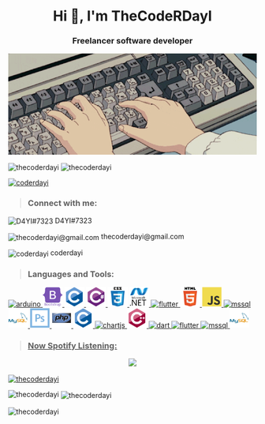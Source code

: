 <h1 align="center">Hi 👋, I'm TheCodeRDayI</h1>
<h3 align="center">Freelancer software developer</h3>

<p align="center"><img src="img/typing.gif" alt="typing"/></p>

<p align="left">
  <img src="https://komarev.com/ghpvc/?username=thecoderdayi&label=Profile%20views&color=0e75b6&style=flat" alt="thecoderdayi" />
  <img src="https://img.shields.io/github/followers/TheCodeRDayI?label=follow&style=social" alt="thecoderdayi" />
</p>

<p align="left">
  <a href="https://twitter.com/coderdayi" target="blank"><img src="https://img.shields.io/twitter/follow/coderdayi?logo=twitter&style=for-the-badge" alt="coderdayi" /></a> 
</p>



><h3 align="left">Connect with me:</h3>
<p align="left">
 <p align="left">
<img align="center" src="https://raw.githubusercontent.com/rahuldkjain/github-profile-readme-generator/master/src/images/icons/Social/discord.svg" alt="D4YI#7323" height="45" width="45" />    
D4YI#7323
 </p>
  <p align="left">
<img align="center" src="https://img.icons8.com/clouds/344/gmail-new.png" alt="thecoderdayi@gmail.com" height="45" width="45" />    
thecoderdayi@gmail.com
 </p>
  <p align="left">
<img align="center" src="https://raw.githubusercontent.com/rahuldkjain/github-profile-readme-generator/master/src/images/icons/Social/twitter.svg" alt="coderdayi" height="45" width="45" />    
coderdayi
 </p>
</p>


><h3 align="left">Languages and Tools:</h3>
<p align="left"> <a href="https://www.arduino.cc/" target="_blank" rel="noreferrer"> <img src="https://cdn.worldvectorlogo.com/logos/arduino-1.svg" alt="arduino" width="40" height="40"/> </a> <a href="https://getbootstrap.com" target="_blank" rel="noreferrer"> <img src="https://raw.githubusercontent.com/devicons/devicon/master/icons/bootstrap/bootstrap-plain-wordmark.svg" alt="bootstrap" width="40" height="40"/> </a> <a href="https://www.cprogramming.com/" target="_blank" rel="noreferrer"> <img src="https://raw.githubusercontent.com/devicons/devicon/master/icons/c/c-original.svg" alt="c" width="40" height="40"/> </a> <a href="https://www.w3schools.com/cs/" target="_blank" rel="noreferrer"> <img src="https://raw.githubusercontent.com/devicons/devicon/master/icons/csharp/csharp-original.svg" alt="csharp" width="40" height="40"/> </a> <a href="https://www.w3schools.com/css/" target="_blank" rel="noreferrer"> <img src="https://raw.githubusercontent.com/devicons/devicon/master/icons/css3/css3-original-wordmark.svg" alt="css3" width="40" height="40"/> </a> <a href="https://dotnet.microsoft.com/" target="_blank" rel="noreferrer"> <img src="https://raw.githubusercontent.com/devicons/devicon/master/icons/dot-net/dot-net-original-wordmark.svg" alt="dotnet" width="40" height="40"/> </a> <a href="https://flutter.dev" target="_blank" rel="noreferrer"> <img src="https://www.vectorlogo.zone/logos/flutterio/flutterio-icon.svg" alt="flutter" width="40" height="40"/> </a> <a href="https://www.w3.org/html/" target="_blank" rel="noreferrer"> <img src="https://raw.githubusercontent.com/devicons/devicon/master/icons/html5/html5-original-wordmark.svg" alt="html5" width="40" height="40"/> </a> <a href="https://developer.mozilla.org/en-US/docs/Web/JavaScript" target="_blank" rel="noreferrer"> <img src="https://raw.githubusercontent.com/devicons/devicon/master/icons/javascript/javascript-original.svg" alt="javascript" width="40" height="40"/> </a> <a href="https://www.microsoft.com/en-us/sql-server" target="_blank" rel="noreferrer"> <img src="https://www.svgrepo.com/show/303229/microsoft-sql-server-logo.svg" alt="mssql" width="40" height="40"/> </a> <a href="https://www.mysql.com/" target="_blank" rel="noreferrer"> <img src="https://raw.githubusercontent.com/devicons/devicon/master/icons/mysql/mysql-original-wordmark.svg" alt="mysql" width="40" height="40"/> </a> <a href="https://www.photoshop.com/en" target="_blank" rel="noreferrer"> <img src="https://raw.githubusercontent.com/devicons/devicon/master/icons/photoshop/photoshop-line.svg" alt="photoshop" width="40" height="40"/> </a> <a href="https://www.php.net" target="_blank" rel="noreferrer"> <img src="https://raw.githubusercontent.com/devicons/devicon/master/icons/php/php-original.svg" alt="php" width="40" height="40"/> </a> 
<a href="https://www.cprogramming.com/" target="_blank" rel="noreferrer"> <img src="https://raw.githubusercontent.com/devicons/devicon/master/icons/c/c-original.svg" alt="c" width="40" height="40"/> </a> <a href="https://www.chartjs.org" target="_blank" rel="noreferrer"> <img src="https://www.chartjs.org/media/logo-title.svg" alt="chartjs" width="40" height="40"/> </a> <a href="https://www.w3schools.com/cpp/" target="_blank" rel="noreferrer"> <img src="https://raw.githubusercontent.com/devicons/devicon/master/icons/cplusplus/cplusplus-original.svg" alt="cplusplus" width="40" height="40"/> </a> <a href="https://dart.dev" target="_blank" rel="noreferrer"> <img src="https://www.vectorlogo.zone/logos/dartlang/dartlang-icon.svg" alt="dart" width="40" height="40"/> </a> <a href="https://flutter.dev" target="_blank" rel="noreferrer"> <img src="https://www.vectorlogo.zone/logos/flutterio/flutterio-icon.svg" alt="flutter" width="40" height="40"/> </a> <a href="https://www.microsoft.com/en-us/sql-server" target="_blank" rel="noreferrer"> <img src="https://www.svgrepo.com/show/303229/microsoft-sql-server-logo.svg" alt="mssql" width="40" height="40"/> </a> <a href="https://www.mysql.com/" target="_blank" rel="noreferrer"> <img src="https://raw.githubusercontent.com/devicons/devicon/master/icons/mysql/mysql-original-wordmark.svg" alt="mysql" width="40" height="40"/>
</p>

><h3 align="left">Now Spotify Listening:</h3>
<p align="center">
<img src="https://spotify-github-profile.vercel.app/api/view.svg?uid=anms14ef83ah6lcaxw2j8xts7&redirect=true][https://spotify-github-profile.vercel.app/api/view.svg?uid=anms14ef83ah6lcaxw2j8xts7&cover_image=true&theme=default&bar_color=53b14f&bar_color_cover=true)"/>
</p>

<p align="left"> <a href="https://github.com/ryo-ma/github-profile-trophy"><img src="https://github-profile-trophy.vercel.app/?username=thecoderdayi" alt="thecoderdayi" /></a> </p>

<p><img align="left" src="https://github-readme-stats.vercel.app/api/top-langs?username=thecoderdayi&show_icons=true&locale=en&layout=compact" alt="thecoderdayi" /></p>

<p>&nbsp;<img align="center" src="https://github-readme-stats.vercel.app/api?username=thecoderdayi&show_icons=true&locale=en" alt="thecoderdayi" /></p>

<p><img align="center" src="https://github-readme-streak-stats.herokuapp.com/?user=thecoderdayi&" alt="thecoderdayi" /></p>
